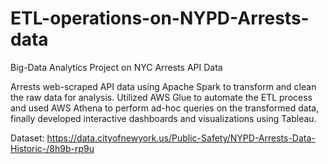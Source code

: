 # ETL-operations-on-NYPD-Arrests-data
Big-Data Analytics Project on NYC Arrests API Data

Arrests web-scraped API data using Apache Spark to transform and clean the raw data for analysis. Utilized AWS Glue to automate the ETL process and used AWS Athena to perform ad-hoc queries on the transformed data, finally developed interactive dashboards and visualizations using Tableau.

Dataset: https://data.cityofnewyork.us/Public-Safety/NYPD-Arrests-Data-Historic-/8h9b-rp9u

